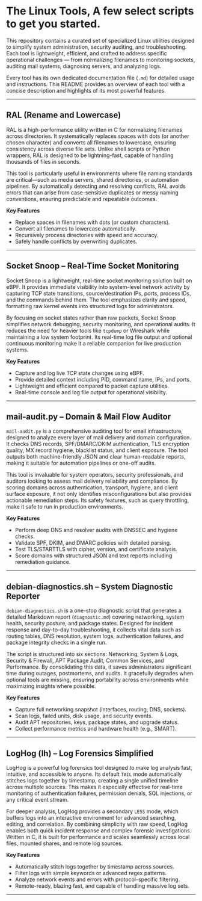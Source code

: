 # The Linux Tools, A few select scripts to get you started.

This repository contains a curated set of specialized Linux utilities designed to simplify system administration, security auditing, and troubleshooting. Each tool is lightweight, efficient, and crafted to address specific operational challenges — from normalizing filenames to monitoring sockets, auditing mail systems, diagnosing servers, and analyzing logs.  

Every tool has its own dedicated documentation file (`.md`) for detailed usage and instructions. This README provides an overview of each tool with a concise description and highlights of its most powerful features.

---

## RAL (Rename and Lowercase)

RAL is a high-performance utility written in C for normalizing filenames across directories. It systematically replaces spaces with dots (or another chosen character) and converts all filenames to lowercase, ensuring consistency across diverse file sets. Unlike shell scripts or Python wrappers, RAL is designed to be lightning-fast, capable of handling thousands of files in seconds.  

This tool is particularly useful in environments where file naming standards are critical—such as media servers, shared directories, or automation pipelines. By automatically detecting and resolving conflicts, RAL avoids errors that can arise from case-sensitive duplicates or messy naming conventions, ensuring predictable and repeatable outcomes.  

**Key Features**
- Replace spaces in filenames with dots (or custom characters).  
- Convert all filenames to lowercase automatically.  
- Recursively process directories with speed and accuracy.  
- Safely handle conflicts by overwriting duplicates.

---

## Socket Snoop – Real-Time Socket Monitoring

Socket Snoop is a lightweight, real-time socket monitoring solution built on eBPF. It provides immediate visibility into system-level network activity by capturing TCP state transitions, source/destination IPs, ports, process IDs, and the commands behind them. The tool emphasizes clarity and speed, formatting raw kernel events into structured logs for administrators.  

By focusing on socket states rather than raw packets, Socket Snoop simplifies network debugging, security monitoring, and operational audits. It reduces the need for heavier tools like `tcpdump` or Wireshark while maintaining a low system footprint. Its real-time log file output and optional continuous monitoring make it a reliable companion for live production systems.  

**Key Features**
- Capture and log live TCP state changes using eBPF.  
- Provide detailed context including PID, command name, IPs, and ports.  
- Lightweight and efficient compared to packet capture utilities.  
- Real-time console and log file output for operational visibility.  

---

## mail-audit.py – Domain & Mail Flow Auditor

`mail-audit.py` is a comprehensive auditing tool for email infrastructure, designed to analyze every layer of mail delivery and domain configuration. It checks DNS records, SPF/DMARC/DKIM authentication, TLS encryption quality, MX record hygiene, blacklist status, and client exposure. The tool outputs both machine-friendly JSON and clear human-readable reports, making it suitable for automation pipelines or one-off audits.  

This tool is invaluable for system operators, security professionals, and auditors looking to assess mail delivery reliability and compliance. By scoring domains across authentication, transport, hygiene, and client surface exposure, it not only identifies misconfigurations but also provides actionable remediation steps. Its safety features, such as query throttling, make it safe to run in production environments.  

**Key Features**
- Perform deep DNS and resolver audits with DNSSEC and hygiene checks.  
- Validate SPF, DKIM, and DMARC policies with detailed parsing.  
- Test TLS/STARTTLS with cipher, version, and certificate analysis.  
- Score domains with structured JSON and text reports including remediation guidance.  

---

## debian-diagnostics.sh – System Diagnostic Reporter

`debian-diagnostics.sh` is a one-stop diagnostic script that generates a detailed Markdown report (`diagnostic.md`) covering networking, system health, security posture, and package states. Designed for incident response and day-to-day troubleshooting, it collects vital data such as routing tables, DNS resolution, system logs, authentication failures, and package integrity checks in a single run.  

The script is structured into six sections: Networking, System & Logs, Security & Firewall, APT Package Audit, Common Services, and Performance. By consolidating this data, it saves administrators significant time during outages, postmortems, and audits. It gracefully degrades when optional tools are missing, ensuring portability across environments while maximizing insights where possible.  

**Key Features**
- Capture full networking snapshot (interfaces, routing, DNS, sockets).  
- Scan logs, failed units, disk usage, and security events.  
- Audit APT repositories, keys, package states, and upgrade status.  
- Collect performance metrics and hardware health (e.g., SMART).  

---

## LogHog (lh) – Log Forensics Simplified

LogHog is a powerful log forensics tool designed to make log analysis fast, intuitive, and accessible to anyone. Its default `TAIL` mode automatically stitches logs together by timestamp, creating a single unified timeline across multiple sources. This makes it especially effective for real-time monitoring of authentication failures, permission denials, SQL injections, or any critical event stream.  

For deeper analysis, LogHog provides a secondary `LESS` mode, which buffers logs into an interactive environment for advanced searching, editing, and correlation. By combining simplicity with raw speed, LogHog enables both quick incident response and complex forensic investigations. Written in C, it is built for performance and scales seamlessly across local files, mounted shares, and remote log sources.  

**Key Features**
- Automatically stitch logs together by timestamp across sources.  
- Filter logs with simple keywords or advanced regex patterns.  
- Analyze network events and errors with protocol-specific filtering.  
- Remote-ready, blazing fast, and capable of handling massive log sets.  

---
